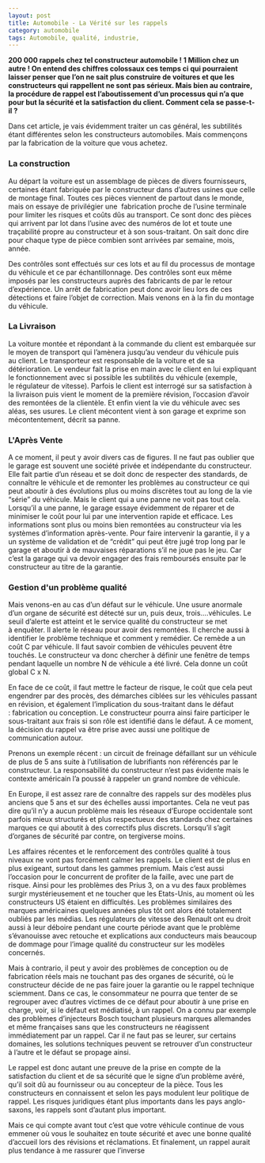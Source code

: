 ```yaml
---
layout: post
title: Automobile - La Vérité sur les rappels
category: automobile
tags: Automobile, qualité, industrie, 
---
```


**200 000 rappels chez tel constructeur automobile ! 1 Million chez un autre ! On entend des chiffres colossaux ces temps ci qui pourraient laisser penser que l’on ne sait plus construire de voitures et que les constructeurs qui rappellent ne sont pas sérieux. Mais bien au contraire, la procédure de rappel est l’aboutissement d’un processus qui n’a que pour but la sécurité et la satisfaction du client. Comment cela se passe-t-il ?**

Dans cet article, je vais évidemment traiter un cas général, les subtilités étant différentes selon les constructeurs automobiles. Mais commençons par la fabrication de la voiture que vous achetez.

### La construction

Au départ la voiture est un assemblage de pièces de divers fournisseurs, certaines étant fabriquée par le constructeur dans d’autres usines que celle de montage final. Toutes ces pièces viennent de partout dans le monde, mais on essaye de privilégier une  fabrication proche de l’usine terminale pour limiter les risques et coûts dûs au transport. Ce sont donc des pièces qui arrivent par lot dans l’usine avec des numéros de lot et toute une traçabilité propre au constructeur et à son sous-traitant. On sait donc dire pour chaque type de pièce combien sont arrivées par semaine, mois, année.

Des contrôles sont effectués sur ces lots et au fil du processus de montage du véhicule et ce par échantillonnage. Des contrôles sont eux même imposés par les constructeurs auprès des fabricants de par le retour d’expérience. Un arrêt de fabrication peut donc avoir lieu lors de ces détections et faire l’objet de correction. Mais venons en à la fin du montage du véhicule.

### La Livraison

La voiture montée et répondant à la commande du client est embarquée sur le moyen de transport qui l’amènera jusqu’au vendeur du véhicule puis au client. Le transporteur est responsable de la voiture et de sa détérioration. Le vendeur fait la prise en main avec le client en lui expliquant le fonctionnement avec si possible les subtilités du véhicule (exemple, le régulateur de vitesse). Parfois le client est interrogé sur sa satisfaction à la livraison puis vient le moment de la première révision, l’occasion d’avoir des remontées de la clientèle. Et enfin vient la vie du véhicule avec ses aléas, ses usures. Le client mécontent vient à son garage et exprime son mécontentement, décrit sa panne.

### L'Après Vente

A ce moment, il peut y avoir divers cas de figures. Il ne faut pas oublier que le garage est souvent une société privée et indépendante du constructeur. Elle fait partie d’un réseau et se doit donc de respecter des standards, de connaître le véhicule et de remonter les problèmes au constructeur ce qui peut aboutir à des évolutions plus ou moins discrètes tout au long de la vie “série” du véhicule. Mais le client qui a une panne ne voit pas tout cela. Lorsqu’il a une panne, le garage essaye évidemment de réparer et de minimiser le coût pour lui par une intervention rapide et efficace. Les informations sont plus ou moins bien remontées au constructeur via les systèmes d’information après-vente. Pour faire intervenir la garantie, il y a un système de validation et de “crédit” qui peut être jugé trop long par le garage et aboutir à de mauvaises réparations s’il ne joue pas le jeu. Car c’est la garage qui va devoir engager des frais remboursés ensuite par le constructeur au titre de la garantie.

### Gestion d'un problème qualité

Mais venons-en au cas d’un défaut sur le véhicule. Une usure anormale d’un organe de sécurité est détecté sur un, puis deux, trois….véhicules. Le seuil d’alerte est atteint et le service qualité du constructeur se met à enquêter. Il alerte le réseau pour avoir des remontées. Il cherche aussi à identifier le problème technique et comment y remédier. Ce remède a un coût C par véhicule. Il faut savoir combien de véhicules peuvent être touchés. Le constructeur va donc chercher à définir une fenêtre de temps pendant laquelle un nombre N de véhicule a été livré. Cela donne un coût global C x N.

En face de ce coût, il faut mettre le facteur de risque, le coût que cela peut engendrer par des procès, des démarches ciblées sur les véhicules passant en révision, et également l’implication du sous-traitant dans le défaut : fabrication ou conception. Le constructeur pourra ainsi faire participer le sous-traitant aux frais si son rôle est identifié dans le défaut. A ce moment, la décision du rappel va être prise avec aussi une politique de communication autour.

Prenons un exemple récent : un circuit de freinage défaillant sur un véhicule de plus de 5 ans suite à l’utilisation de lubrifiants non référencés par le constructeur. La responsabilité du constructeur n’est pas évidente mais le contexte américain l’a poussé à rappeler un grand nombre de véhicule.

En Europe, il est assez rare de connaître des rappels sur des modèles plus anciens que 5 ans et sur des échelles aussi importantes. Cela ne veut pas dire qu’il n’y a aucun problème mais les réseaux d’Europe occidentale sont parfois mieux structurés et plus respectueux des standards chez certaines marques ce qui aboutit à des correctifs plus discrets. Lorsqu’il s’agit d’organes de sécurité par contre, on tergiverse moins.

Les affaires récentes et le renforcement des contrôles qualité à tous niveaux ne vont pas forcément calmer les rappels. Le client est de plus en plus exigeant, surtout dans les gammes premium. Mais c’est aussi l’occasion pour le concurrent de profiter de la faille, avec une part de risque. Ainsi pour les problèmes des Prius 3, on a vu des faux problèmes surgir mystérieusement et ne toucher que les Etats-Unis, au moment où les constructeurs US étaient en difficultés. Les problèmes similaires des marques américaines quelques années plus tôt ont alors été totalement oubliés par les médias. Les régulateurs de vitesse des Renault ont eu droit aussi à leur déboire pendant une courte période avant que le problème s’évanouisse avec retouche et explications aux conducteurs mais beaucoup de dommage pour l’image qualité du constructeur sur les modèles concernés.

Mais à contrario, il peut y avoir des problèmes de conception ou de fabrication réels mais ne touchant pas des organes de sécurité, où le constructeur décide de ne pas faire jouer la garantie ou le rappel technique sciemment. Dans ce cas, le consommateur ne pourra que tenter de se regrouper avec d’autres victimes de ce défaut pour aboutir à une prise en charge, voir, si le défaut est médiatisé, à un rappel. On a connu par exemple des problèmes d’injecteurs Bosch touchant plusieurs marques allemandes et même françaises sans que les constructeurs ne réagissent immédiatement par un rappel. Car il ne faut pas se leurer, sur certains domaines, les solutions techniques peuvent se retrouver d’un constructeur à l’autre et le défaut se propage ainsi.

Le rappel est donc autant une preuve de la prise en compte de la satisfaction du client et de sa sécurité que le signe d’un problème avéré, qu’il soit dû au fournisseur ou au concepteur de la pièce. Tous les constructeurs en connaissent et selon les pays modulent leur politique de rappel. Les risques juridiques étant plus importants dans les pays anglo-saxons, les rappels sont d’autant plus important.

Mais ce qui compte avant tout c’est que votre véhicule continue de vous emmener où vous le souhaitez en toute sécurité et avec une bonne qualité d’accueil lors des révisions et réclamations. Et finalement, un rappel aurait plus tendance à me rassurer que l’inverse
